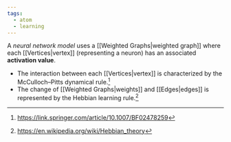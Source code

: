 ```yaml
---
tags:
  - atom
  - learning
---
```

A *neural network model* uses a [[Weighted Graphs|weighted graph]] where each [[Vertices|vertex]] (representing a neuron) has an associated **activation value**.
- The interaction between each [[Vertices|vertex]] is characterized by the McCulloch–Pitts dynamical rule.[^1]
- The change of [[Weighted Graphs|weights]] and [[Edges|edges]] is represented by the Hebbian learning rule.[^2]

[^1]: https://link.springer.com/article/10.1007/BF02478259
[^2]: https://en.wikipedia.org/wiki/Hebbian_theory
